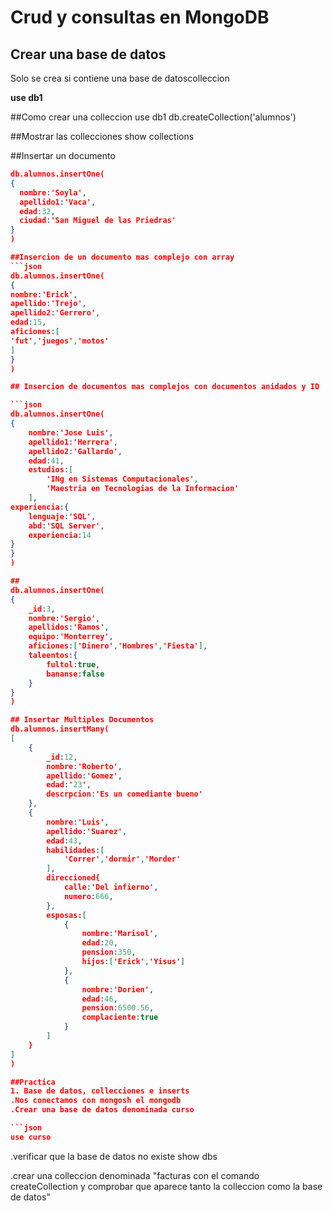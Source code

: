 
# Crud y consultas en MongoDB

## Crear una base de datos
Solo se crea si contiene una base de datoscolleccion

**use db1**

##Como crear una colleccion
use db1 
db.createCollection('alumnos')

##Mostrar las collecciones
show collections

##Insertar un documento
```json
db.alumnos.insertOne(
{
  nombre:'Soyla',
  apellido1:'Vaca',
  edad:32,
  ciudad:'San Miguel de las Priedras'
}
)

##Insercion de un documento mas complejo con array 
```json
db.alumnos.insertOne(
{
nombre:'Erick',
apellido:'Trejo',
apellido2:'Gerrero',
edad:15,
aficiones:[
'fut','juegos','motos'
]
}
)

## Insercion de documentos mas complejos con documentos anidados y ID

```json
db.alumnos.insertOne(
{
    nombre:'Jose Luis',
    apellido1:'Herrera',
    apellido2:'Gallardo',
    edad:41,
    estudios:[
        'INg en Sistemas Computacionales',
        'Maestria en Tecnologias de la Informacion'
    ],
experiencia:{
    lenguaje:'SQL',
    abd:'SQL Server',
    experiencia:14
}
}
)

## 
db.alumnos.insertOne(
{
    _id:3,
    nombre:'Sergio',
    apellidos:'Ramos',
    equipo:'Monterrey',
    aficiones:['Dinero','Hombres','Fiesta'],
    taleentos:{
        fultol:true,
        bananse:false
    }
}
)

## Insertar Multiples Documentos
db.alumnos.insertMany(
[
    {
        _id:12,
        nombre:'Roberto',
        apellido:'Gomez',
        edad:'23',
        descrpcion:'Es un comediante bueno'
    },
    {
        nombre:'Luis',
        apellido:'Suarez',
        edad:43,
        habilidades:[
            'Correr','dormir','Morder'
        ],
        direccioned{
            calle:'Del infierno',
            numero:666,
        },
        esposas:[
            {
                nombre:'Marisol',
                edad:20,
                pension:350,
                hijos:['Erick','Yisus']
            },
            {
                nombre:'Dorien',
                edad:46,
                pension:6500.56,
                complaciente:true
            }
        ]   
    }
]
)

##Practica
1. Base de datos, collecciones e inserts
.Nos conectamos con mongosh el mongodb
.Crear una base de datos denominada curso

```json
use curso
```
.verificar que la base de datos no existe
show dbs

.crear una colleccion denominada "facturas con el comando createCollection
y comprobar que aparece tanto la colleccion como la base de datos"